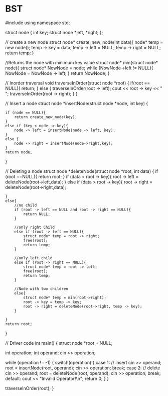 # BST
#include <iostream>
using namespace std;

struct node {
  int key;
  struct node *left, *right;
};

// create a new node
struct node* create_new_node(int data){
    node* temp = new node();
    temp -> key = data;
    temp -> left = NULL;
    temp -> right = NULL;
    return temp;
}

//Returns the node with minimum key value
struct node* min(struct node* node){
    struct node* NowNode = node;
    while (NowNode->left != NULL){
        NowNode = NowNode -> left;
    }
    return NowNode;
}    
    
// Inorder traversal
void traverseInOrder(struct node *root) {
   if(root == NULL){
       return;
   }
    else {
        traverseInOrder(root -> left);
        cout << root -> key << " ";
        traverseInOrder(root -> right);
    }
}


// Insert a node
struct node *insertNode(struct node *node, int key) {
    
    if (node == NULL){
        return create_new_node(key);
    }
    else if (key < node -> key){
        node -> left = insertNode(node -> left, key);
    }
    else {
        node -> right = insertNode(node->right,key);
    }
    return node;
}


// Deleting a node
struct node *deleteNode(struct node *root, int data) {
    if (root ==NULL){
        return root;
    }
    if (data < root -> key){
        root -> left = deleteNode(root->left,data);
    }
    else if (data > root -> key){
        root -> right = deleteNode(root->right,data);
    
    }
    else{
        //no child
        if (root -> left == NULL and root -> right == NULL){
            return NULL;
        }
        
        //only right Child
        else if (root -> left == NULL){
            struct node* temp = root -> right;
            free(root);
            return temp;
        }
        
        //only left child
        else if (root -> right == NULL){
            struct node* temp = root -> left;
            free(root);
            return temp;
        }
        
        //Node with two children
        else{
            struct node* temp = min(root->right);
            root -> key = temp -> key;
            root -> right = deleteNode(root->right, temp -> key);
        }
 
    }
    return root;
}

// Driver code
int main() {
  struct node *root = NULL;

  int operation;
  int operand;
  cin >> operation;

  while (operation != -1) {
    switch(operation) {
      case 1: // insert
        cin >> operand;
        root = insertNode(root, operand);
        cin >> operation;
        break;
      case 2: // delete
        cin >> operand;
        root = deleteNode(root, operand);
        cin >> operation;
        break;
      default:
        cout << "Invalid Operator!\n";
        return 0;
    }
  }
  
  traverseInOrder(root);
}
